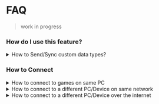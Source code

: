 # FAQ

> work in progress

### How do I use this feature?

<details>
  <summary>How to Send/Sync custom data types?</summary>
  
  Mirage can automatically create Serialization functions for many custom data types when your scripts are compiled.

  For example, mirror will automatically create a functions for `MyCustomStruct` so that it can be sent without any extra work.
  ```cs
  [ClientRpc]
  public void RpcDoSomething(MyCustomStruct data)
  {
      // do stuff here
  }

  struct MyCustomStruct
  {
      int someNumber;
      Vector3 somePosition;
  }
  ```

  For More details 
  - [DataTypes](https://mirror-networking.com/docs/Guides/DataTypes.html)
  - [Serialization](https://mirror-networking.com/docs/Guides/Serialization.html)
</details>


### How to Connect

<details>
  <summary>How to connect to games on same PC</summary>

  Make sure the networkAddress field on NetworkManager or the Hud is set up `localHost`
</details>

<details>
  <summary>How to connect to a different PC/Device on same network</summary>

  Set the networkAddress field to the LAN IP of the host `192.168.x.x`

  *In some cases you may need additional steps, check below*

  To check ip on Windows you can open powershell and use the `ipconfig` command, then under your current adapter (ethernet/wifi/etc) look for `IPv4 Address`

  ` IPv4 Address. . . . . . . . . . . : 192.168.x.x `
</details>

<details>
  <summary>How to connect to a different PC/Device over the internet </summary>

  Set the networkAddress field to be the IP address of the host (google 'whats my IP')

  > This section does not cover relays/dedicated vps/headless features

  For this to work, you will need to do **some** of the following, most of these depend on your set up and router

  - **Port forward**: you'll have to login your Router
    - Either forward your game port (default is 7777) for your PC's local IP. (192.168.1.20 for example) 
    - Or the quick (but less safe) add that local IP to DMZ.

  - **PC Firewalls**: 
    - You can turn it off for a quick test (And turn it back on later)
    - manually allow the editor and any builds you create it in firewalls settings.

  - Try from a build rather than the Unity Editor
  
  - Some anti virus/phones may have additional blocking.
    - You can turn it off for a quick test (And turn it back on later)
  
  - In rare cases ISPs or companies/schools block ports and connections, this is harder to adjust yourself.

  If you need more help it is best to google for guide for your setup and router.

  An alternative to the above is to use a dedicated server (vps) or use a relay.
</details>
